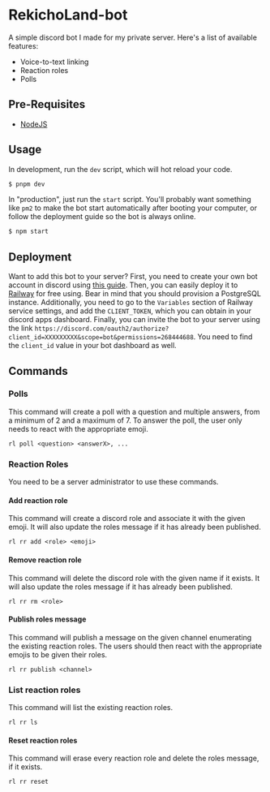 # RekichoLand-bot

A simple discord bot I made for my private server. Here's a list of available features:

* Voice-to-text linking
* Reaction roles
* Polls

## Pre-Requisites

- [NodeJS](https://nodejs.org/en/)

## Usage

In development, run the `dev` script, which will hot reload your code.

```bash
$ pnpm dev
```

In "production", just run the `start` script. You'll probably want something like `pm2` to make the bot start automatically after booting your computer, or follow the deployment guide so the bot is always online.

```bash
$ npm start
```

## Deployment

Want to add this bot to your server? First, you need to create your own bot account in discord using [this guide](https://discordjs.guide/preparations/setting-up-a-bot-application.html#creating-your-bot). Then, you can easily deploy it to [Railway](railway.app) for free using. Bear in mind that you should provision a PostgreSQL instance. Additionally, you need to go to the `Variables` section of Railway service settings, and add the `CLIENT_TOKEN`, which you can obtain in your discord apps dashboard. Finally, you can invite the bot to your server using the link `https://discord.com/oauth2/authorize?client_id=XXXXXXXXX&scope=bot&permissions=268444688`. You need to find the `client_id` value in your bot dashboard as well.

## Commands

### Polls

This command will create a poll with a question and multiple answers, from a minimum of 2 and a maximum of 7. To answer the poll, the user only needs to react with the appropriate emoji.

```
rl poll <question> <answerX>, ...
```

### Reaction Roles

You need to be a server administrator to use these commands.

#### Add reaction role

This command will create a discord role and associate it with the given emoji. It will also update the roles message if it has already been published.

```
rl rr add <role> <emoji>
```

#### Remove reaction role

This command will delete the discord role with the given name if it exists. It will also update the roles message if it has already been published.

```
rl rr rm <role>
```

#### Publish roles message

This command will publish a message on the given channel enumerating the existing reaction roles. The users should then react with the appropriate emojis to be given their roles.

```
rl rr publish <channel>
```

### List reaction roles

This command will list the existing reaction roles.

```
rl rr ls
```

#### Reset reaction roles

This command will erase every reaction role and delete the roles message, if it exists.

```
rl rr reset
```
